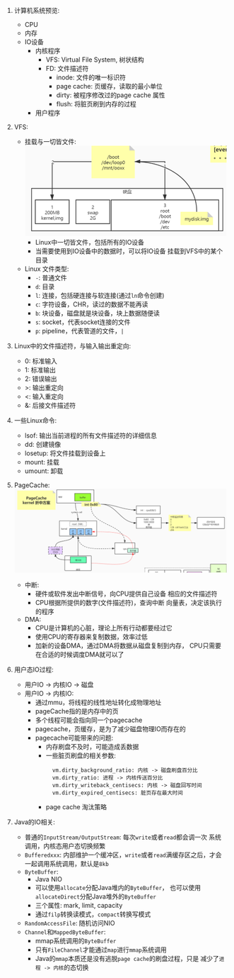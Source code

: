 1. 计算机系统预览:
    - CPU
    - 内存
    - IO设备
        - 内核程序
            - VFS: Virtual File System, 树状结构
            - FD: 文件描述符
                - inode: 文件的唯一标识符
                - page cache: 页缓存，读取的最小单位
                - dirty: 被程序修改过的page cache 属性
                - flush: 将脏页刷到内存的过程
        - 用户程序
        
2. VFS:
    - 挂载与一切皆文件:
        ![Mount](./images/DiskMount.png)
        - Linux中一切皆文件，包括所有的IO设备
        - 当需要使用到IO设备中的数据时，可以将IO设备
        挂载到VFS中的某个目录
    - Linux 文件类型:
        - `-`: 普通文件
        - `d`: 目录
        - `l`: 连接，包括硬连接与软连接(通过`ln`命令创建)
        - `c`: 字符设备，CHR，读过的数据不能再读
        - `b`: 块设备，磁盘就是块设备，块上数据随便读
        - `s`: socket，代表socket连接的文件
        - `p`: pipeline，代表管道的文件，`|`
          
3. Linux中的文件描述符，与输入输出重定向:
    - 0: 标准输入
    - 1: 标准输出
    - 2: 错误输出
    - \>: 输出重定向
    - \<: 输入重定向
    - &: 后接文件描述符
    
4. 一些Linux命令:
    - lsof: 输出当前进程的所有文件描述符的详细信息
    - dd: 创建镜像
    - losetup: 将文件挂载到设备上
    - mount: 挂载
    - umount: 卸载
    
5. PageCache:
    ![Disk IO](./images/DiskIOProcess.png)
    - 中断: 
        - 硬件或软件发出中断信号，向CPU提供自己设备
        相应的文件描述符
        - CPU根据所提供的数字(文件描述符)，查询中断
        向量表，决定该执行的程序
    - DMA: 
        - CPU是计算机的心脏，理论上所有行动都要经过它
        - 使用CPU的寄存器来复制数据，效率过低
        - 加新的设备DMA，通过DMA将数据从磁盘复制到内存，
        CPU只需要在合适的时候调度DMA就可以了
        
6. 用户态IO过程:
    - 用户IO -> 内核IO -> 磁盘
    - 用户IO -> 内核IO:
        - 通过mmu，将线程的线性地址转化成物理地址
        - pageCache指的是内存中的页
        - 多个线程可能会指向同一个pagecache
        - pagecache，页缓存，是为了减少磁盘物理IO而存在的
        - pagecache可能带来的问题:
            - 内存刷盘不及时，可能造成丢数据
            - 一些脏页刷盘的相关参数:
                ```
                  vm.dirty_background_ratio: 内核 -> 磁盘刷盘百分比
                  vm.dirty_ratio: 进程 -> 内核传送百分比
                  vm.dirty_writeback_centisecs: 内核 -> 磁盘回写时间
                  vm.dirty_expired_centisecs: 脏页存在最大时间
                ``` 
            - page cache 淘汰策略
         
7. Java的IO相关:
    - 普通的`InputStream/OutputStream`: 每次`write`或者`read`都会调一次
    系统调用，内核态用户态切换频繁
    - `Bufferedxxx`: 内部维护一个缓冲区，`write`或者`read`满缓存区之后，才会
    一起调用系统调用，默认是`8kb`
    - `ByteBuffer`: 
        - Java NIO
        - 可以使用`allocate`分配Java堆内的`ByteBuffer`，
        也可以使用`allocateDirect`分配Java堆外的`ByteBuffer`
        - 三个属性: mark, limit, capacity
        - 通过`filp`转换读模式，`compact`转换写模式
    - `RandomAccessFile`: 随机访问NIO
    - `Channel`和`MappedByteBuffer`:
        - mmap系统调用的`ByteBuffer`
        - 只有`FileChannel`才能通过`map`进行`mmap`系统调用
        - Java的`mmap`本质还是没有逃脱`page cache`的刷盘过程，只是
        减少了`进程 -> 内核`的态切换